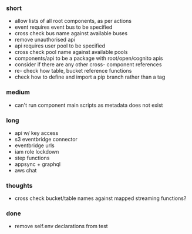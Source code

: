 ### short

- allow lists of all root components, as per actions
- event requires event bus to be specified
- cross check bus name against available buses
- remove unauthorised api
- api requires user pool to be specified
- cross check pool name against available pools
- components/api to be a package with root/open/cognito apis
- consider if there are any other cross- component references
- re- check how table, bucket reference functions
- check how to define and import a pip branch rather than a tag

### medium

- can't run component main scripts as metadata does not exist

### long

- api w/ key access
- s3 eventbridge connector
- eventbridge urls
- iam role lockdown
- step functions
- appsync + graphql
- aws chat

### thoughts

- cross check bucket/table names against mapped streaming functions?

### done

- remove self.env declarations from test

